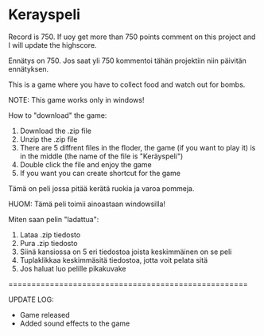 # Kerayspeli
Record is 750. If uoy get more than 750 points comment on this project and I will update the highscore.

Ennätys on 750. Jos saat yli 750 kommentoi tähän projektiin niin päivitän ennätyksen.

This is a game where you have to collect food and watch out for bombs.

NOTE: This game works only in windows!

How to "download" the game:
1. Download the .zip file
2. Unzip the .zip file
3. There are 5 diffrent files in the floder, the game (if you want to play it)
   is in the middle (the name of the file is "Keräyspeli")
4. Double click the file and enjoy the game
5. If you want you can create shortcut for the game


Tämä on peli jossa pitää kerätä ruokia ja varoa pommeja.

HUOM: Tämä peli toimii ainoastaan windowsilla!

Miten saan pelin "ladattua":
1. Lataa .zip tiedosto
2. Pura .zip tiedosto
3. Siinä kansiossa on 5 eri tiedostoa joista keskimmäinen on se peli
4. Tuplaklikkaa keskimmäsitä tiedostoa, jotta voit pelata sitä
5. Jos haluat luo pelille pikakuvake

====================================================

UPDATE LOG:
- Game released
- Added sound effects to the game
